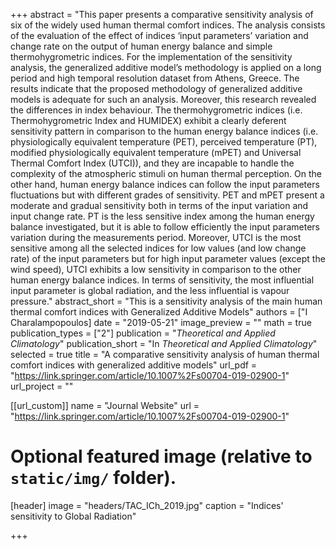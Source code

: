 +++
abstract = "This paper presents a comparative sensitivity analysis of six of the widely used human thermal comfort indices. The analysis consists of the evaluation of the effect of indices ‘input parameters’ variation and change rate on the output of human energy balance and simple thermohygrometric indices. For the implementation of the sensitivity analysis, the generalized additive model’s methodology is applied on a long period and high temporal resolution dataset from Athens, Greece. The results indicate that the proposed methodology of generalized additive models is adequate for such an analysis. Moreover, this research revealed the differences in index behaviour. The thermohygrometric indices (i.e. Thermohygrometric Index and HUMIDEX) exhibit a clearly deferent sensitivity pattern in comparison to the human energy balance indices (i.e. physiologically equivalent temperature (PET), perceived temperature (PT), modified physiologically equivalent temperature (mPET) and Universal Thermal Comfort Index (UTCI)), and they are incapable to handle the complexity of the atmospheric stimuli on human thermal perception. On the other hand, human energy balance indices can follow the input parameters fluctuations but with different grades of sensitivity. PET and mPET present a moderate and gradual sensitivity both in terms of the input variation and input change rate. PT is the less sensitive index among the human energy balance investigated, but it is able to follow efficiently the input parameters variation during the measurements period. Moreover, UTCI is the most sensitive among all the selected indices for low values (and low change rate) of the input parameters but for high input parameter values (except the wind speed), UTCI exhibits a low sensitivity in comparison to the other human energy balance indices. In terms of sensitivity, the most influential input parameter is global radiation, and the less influential is vapour pressure."
abstract_short = "This is a sensitivity analysis of the main human thermal comfort indices with Generalized Additive Models"
authors = ["I Charalampopoulos]
date = "2019-05-21"
image_preview = ""
math = true
publication_types = ["2"]
publication = "*Theoretical and Applied Climatology*"
publication_short = "In *Theoretical and Applied Climatology*"
selected = true
title = "A comparative sensitivity analysis of human thermal comfort indices with generalized additive models"
url_pdf = "https://link.springer.com/article/10.1007%2Fs00704-019-02900-1"
url_project = ""

[[url_custom]]
name = "Journal Website"
url = "https://link.springer.com/article/10.1007%2Fs00704-019-02900-1"

# Optional featured image (relative to `static/img/` folder).
[header]
image = "headers/TAC_ICh_2019.jpg"
caption = "Indices' sensitivity to Global Radiation"

+++